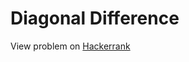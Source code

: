 # Diagonal Difference


View problem on [Hackerrank](https://www.hackerrank.com/challenges/diagonal-difference/problem)